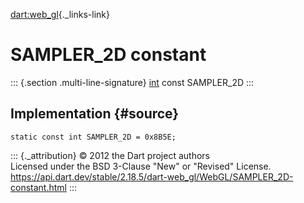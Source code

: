 [dart:web\_gl](../../dart-web_gl/dart-web_gl-library){._links-link}

SAMPLER\_2D constant
====================

::: {.section .multi-line-signature}
[int](../../dart-core/int-class) const SAMPLER\_2D
:::

Implementation {#source}
--------------

``` {.language-dart data-language="dart"}
static const int SAMPLER_2D = 0x8B5E;
```

::: {._attribution}
© 2012 the Dart project authors\
Licensed under the BSD 3-Clause \"New\" or \"Revised\" License.\
<https://api.dart.dev/stable/2.18.5/dart-web_gl/WebGL/SAMPLER_2D-constant.html>
:::
